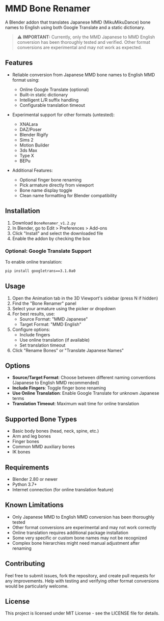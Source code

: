 # MMD Bone Renamer

A Blender addon that translates Japanese MMD (MikuMikuDance) bone names to English using both Google Translate and a static dictionary.

> ⚠️ **IMPORTANT:** Currently, only the MMD Japanese to MMD English conversion has been thoroughly tested and verified. Other format conversions are experimental and may not work as expected.

## Features

- Reliable conversion from Japanese MMD bone names to English MMD format using:
  - Online Google Translate (optional)
  - Built-in static dictionary
  - Intelligent L/R suffix handling
  - Configurable translation timeout

- Experimental support for other formats (untested):
  - XNALara
  - DAZ/Poser
  - Blender Rigify
  - Sims 2
  - Motion Builder
  - 3ds Max
  - Type X
  - BEPu

- Additional Features:
  - Optional finger bone renaming
  - Pick armature directly from viewport
  - Bone name display toggle
  - Clean name formatting for Blender compatibility

## Installation

1. Download `BoneRenamer_v1.2.py`
2. In Blender, go to Edit > Preferences > Add-ons
3. Click "Install" and select the downloaded file
4. Enable the addon by checking the box

### Optional: Google Translate Support

To enable online translation:
```bash
pip install googletrans==3.1.0a0
```

## Usage

1. Open the Animation tab in the 3D Viewport's sidebar (press N if hidden)
2. Find the "Bone Renamer" panel
3. Select your armature using the picker or dropdown
4. For best results, use:
   - Source Format: "MMD Japanese"
   - Target Format: "MMD English"
5. Configure options:
   - Include fingers
   - Use online translation (if available)
   - Set translation timeout
6. Click "Rename Bones" or "Translate Japanese Names"

## Options

- **Source/Target Format**: Choose between different naming conventions (Japanese to English MMD recommended)
- **Include Fingers**: Toggle finger bone renaming
- **Use Online Translation**: Enable Google Translate for unknown Japanese terms
- **Translation Timeout**: Maximum wait time for online translation

## Supported Bone Types

- Basic body bones (head, neck, spine, etc.)
- Arm and leg bones
- Finger bones
- Common MMD auxiliary bones
- IK bones

## Requirements

- Blender 2.80 or newer
- Python 3.7+
- Internet connection (for online translation feature)

## Known Limitations

- Only Japanese MMD to English MMD conversion has been thoroughly tested
- Other format conversions are experimental and may not work correctly
- Online translation requires additional package installation
- Some very specific or custom bone names may not be recognized
- Complex bone hierarchies might need manual adjustment after renaming

## Contributing

Feel free to submit issues, fork the repository, and create pull requests for any improvements. Help with testing and verifying other format conversions would be particularly welcome.

## License

This project is licensed under MIT License - see the LICENSE file for details.
